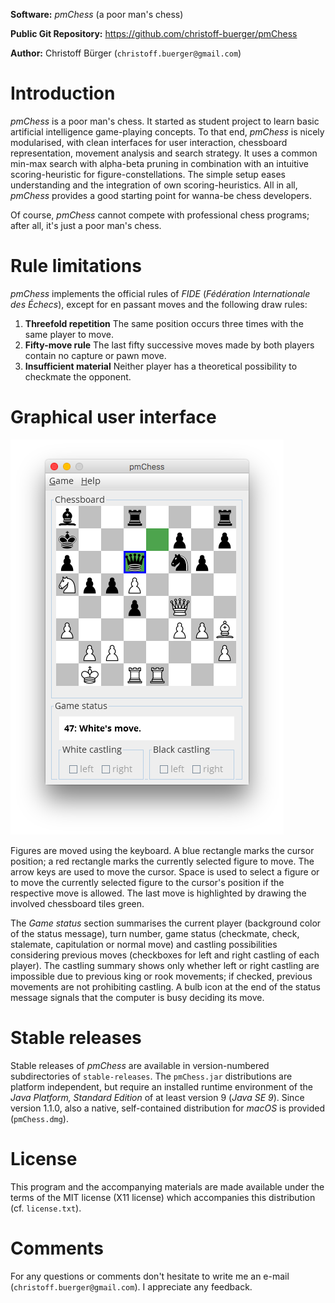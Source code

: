 **Software:** _pmChess_ (a poor man's chess)

**Public Git Repository:** https://github.com/christoff-buerger/pmChess

**Author:** Christoff Bürger (`christoff.buerger@gmail.com`)

# Introduction

_pmChess_ is a poor man's chess. It started as student project to learn basic artificial intelligence game-playing concepts. To that end, _pmChess_ is nicely modularised, with clean interfaces for user interaction, chessboard representation, movement analysis and search strategy. It uses a common min-max search with alpha-beta pruning in combination with an intuitive scoring-heuristic for figure-constellations. The simple setup eases understanding and the integration of own scoring-heuristics. All in all, _pmChess_ provides a good starting point for wanna-be chess developers.

Of course, _pmChess_ cannot compete with professional chess programs; after all, it's just a poor man's chess.

# Rule limitations

_pmChess_ implements the official rules of _FIDE_ (_Fédération Internationale des Échecs_), except for en passant moves and the following draw rules:
 1. **Threefold repetition** The same position occurs three times with the same player to move.
 2. **Fifty-move rule** The last fifty successive moves made by both players contain no capture or pawn move.
 3. **Insufficient material** Neither player has a theoretical possibility to checkmate the opponent.

# Graphical user interface

![pmChess screenshot](stable-releases/version-1.0.0/screenshot.png)

Figures are moved using the keyboard. A blue rectangle marks the cursor position; a red rectangle marks the currently selected figure to move. The arrow keys are used to move the cursor. Space is used to select a figure or to move the currently selected figure to the cursor's position if the respective move is allowed. The last move is highlighted by drawing the involved chessboard tiles green.

The _Game status_ section summarises the current player (background color of the status message), turn number, game status (checkmate, check, stalemate, capitulation or normal move) and castling possibilities considering previous moves (checkboxes for left and right castling of each player). The castling summary shows only whether left or right castling are impossible due to previous king or rook movements; if checked, previous movements are not prohibiting castling. A bulb icon at the end of the status message signals that the computer is busy deciding its move.

# Stable releases

Stable releases of _pmChess_ are available in version-numbered subdirectories of `stable-releases`. The `pmChess.jar` distributions are platform independent, but require an installed runtime environment of the _Java Platform, Standard Edition_ of at least version 9 (_Java SE 9_). Since version 1.1.0, also a native, self-contained distribution for _macOS_ is provided (`pmChess.dmg`).

# License

This program and the accompanying materials are made available under the terms of the MIT license (X11 license) which accompanies this distribution (cf. `license.txt`).

# Comments

For any questions or comments don't hesitate to write me an e-mail (`christoff.buerger@gmail.com`). I appreciate any feedback.
